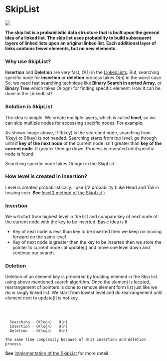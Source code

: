 # SkipList
<img src="https://www.osa.fu-berlin.de/bioinformatics_msc/en/_media/bild_beispielaufgabe_i1/Skip_list.png" />

**The skip list is a probabilistic data structure that is built upon the general idea of a linked list. The skip list uses probability to build subsequent layers of linked lists upon an original linked list. Each additional layer of links contains fewer elements, but no new elements.**

### Why use SkipList?
**Insertion** and **Deletion** are very fast, O(1) in the [LinkedLists](https://github.com/ferhad2207/Data-Structures-and-Algorithms/tree/master/DataStructures/LinkedLists "LinkedLists"). But, searching specific node for **insertion** or **deletion** process takes O(n) in the worst case. So, we need fast searching technique like **Binary Search in sorted Array**, or **Binary Tree** which takes O(logn) for finding specific element. How it can be done in the LinkedList?

### Solution is SkipList
The idea is simple. We create multiple layers, which is called **level**, so we can skip multiple nodes for accessing specific nodes. For example;

As shown image above, If 9(key) is the searched node, searching from 1(key) to 9(key) is not needed. Searching starts from top level, go through until if **key of the next node** of the current node isn't greater than **key of the current node**. If greater then go down. Process is repeated until specific node is found.

Searching specific node takes O(logn) in the SkipList.  

### How level is created in insertion?
Level is created probabilistically. I use 1/2 probability (Like Head and Tail in tossing coin. **See** [level() method of the SkipList](https://github.com/ferhad2207/Data-Structures-and-Algorithms/blob/master/DataStructures/LinkedLists/SkipList/src/com/ferhad/SkipList.java "Implementation of the SkipList") ). 

### Insertion
We will start from highest level in the list and compare key of next node of the current node with the key to be inserted. Basic idea is If
 - Key of next node is less than key to be inserted then we keep on moving forward on the same level
 - Key of next node is greater than the key to be inserted then we store the pointer to current node i at update[i] and move one level down and continue our search.

### Deletion
Deletion of an element key is preceded by locating element in the Skip list using above mentioned search algorithm. Once the element is located, rearrangement of pointers is done to remove element form list just like we do in singly linked list. We start from lowest level and do rearrangement until element next to update[i] is not key.

<br/>
<br/>


```             
  Searching - O(logn)   O(n)
  Insertion - O(logn)   O(n)
  Deletion  - O(logn)   O(n)
  
The same time complexity because of O(1) insertion and deletion process.
```

**See** [Implementation of the SkipList](https://github.com/ferhad2207/Data-Structures-and-Algorithms/blob/master/DataStructures/LinkedLists/SkipList/src/com/ferhad/SkipList.java "Implementation of the SkipList") for more detail.
